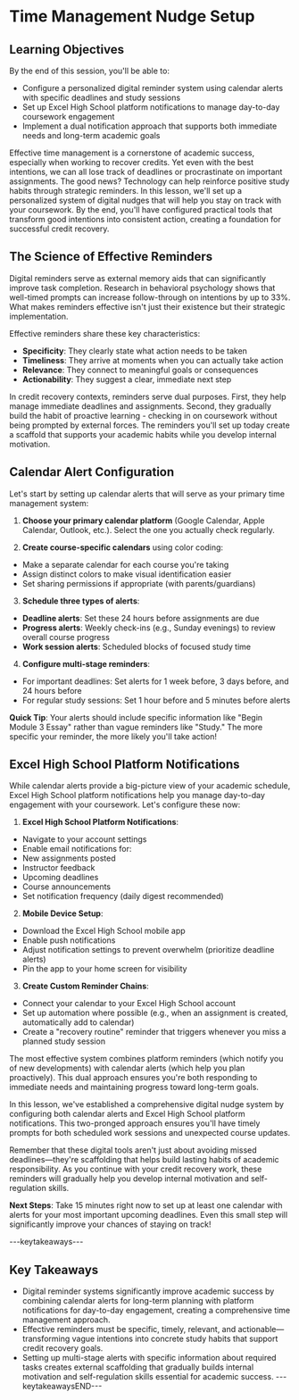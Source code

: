 # Time Management Nudge Setup

## Learning Objectives

By the end of this session, you'll be able to:

- Configure a personalized digital reminder system using calendar alerts with specific deadlines and study sessions
- Set up Excel High School platform notifications to manage day-to-day coursework engagement
- Implement a dual notification approach that supports both immediate needs and long-term academic goals

Effective time management is a cornerstone of academic success, especially when working to recover credits. Yet even with the best intentions, we can all lose track of deadlines or procrastinate on important assignments. The good news? Technology can help reinforce positive study habits through strategic reminders. In this lesson, we'll set up a personalized system of digital nudges that will help you stay on track with your coursework. By the end, you'll have configured practical tools that transform good intentions into consistent action, creating a foundation for successful credit recovery.

## The Science of Effective Reminders

Digital reminders serve as external memory aids that can significantly improve task completion. Research in behavioral psychology shows that well-timed prompts can increase follow-through on intentions by up to 33%. What makes reminders effective isn't just their existence but their strategic implementation.

Effective reminders share these key characteristics:

- **Specificity**: They clearly state what action needs to be taken
- **Timeliness**: They arrive at moments when you can actually take action
- **Relevance**: They connect to meaningful goals or consequences
- **Actionability**: They suggest a clear, immediate next step

In credit recovery contexts, reminders serve dual purposes. First, they help manage immediate deadlines and assignments. Second, they gradually build the habit of proactive learning - checking in on coursework without being prompted by external forces. The reminders you'll set up today create a scaffold that supports your academic habits while you develop internal motivation.

## Calendar Alert Configuration

Let's start by setting up calendar alerts that will serve as your primary time management system:

1. **Choose your primary calendar platform** (Google Calendar, Apple Calendar, Outlook, etc.). Select the one you actually check regularly.

2. **Create course-specific calendars** using color coding:

- Make a separate calendar for each course you're taking
- Assign distinct colors to make visual identification easier
- Set sharing permissions if appropriate (with parents/guardians)

3. **Schedule three types of alerts**:

- **Deadline alerts**: Set these 24 hours before assignments are due
- **Progress alerts**: Weekly check-ins (e.g., Sunday evenings) to review overall course progress
- **Work session alerts**: Scheduled blocks of focused study time

4. **Configure multi-stage reminders**:

- For important deadlines: Set alerts for 1 week before, 3 days before, and 24 hours before
- For regular study sessions: Set 1 hour before and 5 minutes before alerts

**Quick Tip**: Your alerts should include specific information like "Begin Module 3 Essay" rather than vague reminders like "Study." The more specific your reminder, the more likely you'll take action!

## Excel High School Platform Notifications

While calendar alerts provide a big-picture view of your academic schedule, Excel High School platform notifications help you manage day-to-day engagement with your coursework. Let's configure these now:

1. **Excel High School Platform Notifications**:

- Navigate to your account settings
- Enable email notifications for:
- New assignments posted
- Instructor feedback
- Upcoming deadlines
- Course announcements
- Set notification frequency (daily digest recommended)

2. **Mobile Device Setup**:

- Download the Excel High School mobile app
- Enable push notifications
- Adjust notification settings to prevent overwhelm (prioritize deadline alerts)
- Pin the app to your home screen for visibility

3. **Create Custom Reminder Chains**:

- Connect your calendar to your Excel High School account
- Set up automation where possible (e.g., when an assignment is created, automatically add to calendar)
- Create a "recovery routine" reminder that triggers whenever you miss a planned study session

The most effective system combines platform reminders (which notify you of new developments) with calendar alerts (which help you plan proactively). This dual approach ensures you're both responding to immediate needs and maintaining progress toward long-term goals.

In this lesson, we've established a comprehensive digital nudge system by configuring both calendar alerts and Excel High School platform notifications. This two-pronged approach ensures you'll have timely prompts for both scheduled work sessions and unexpected course updates. 

Remember that these digital tools aren't just about avoiding missed deadlines—they're scaffolding that helps build lasting habits of academic responsibility. As you continue with your credit recovery work, these reminders will gradually help you develop internal motivation and self-regulation skills.

**Next Steps**: Take 15 minutes right now to set up at least one calendar with alerts for your most important upcoming deadlines. Even this small step will significantly improve your chances of staying on track!

---keytakeaways---
## Key Takeaways

- Digital reminder systems significantly improve academic success by combining calendar alerts for long-term planning with platform notifications for day-to-day engagement, creating a comprehensive time management approach.
- Effective reminders must be specific, timely, relevant, and actionable—transforming vague intentions into concrete study habits that support credit recovery goals.
- Setting up multi-stage alerts with specific information about required tasks creates external scaffolding that gradually builds internal motivation and self-regulation skills essential for academic success.
---keytakeawaysEND---
